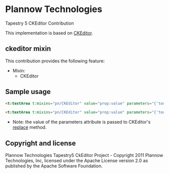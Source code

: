 Plannow Technologies
====

Tapestry 5 CKEditor Contribution

This implementation is based on [CKEditor](http://ckeditor.com/).

ckeditor mixin
---------

This contribution provides the following feature:

* Mixin:
  * CKEditor
  
Sample usage
---------------

```html
<t:textArea t:mixins="pn/CKEditor" value="prop:value" parameters="{'toolbar': 'Basic'}" />
```

```html
<t:textArea t:mixins="pn/CKEditor" value="prop:value" parameters="{'toolbar': 'Full'}" />
```

* Note: the value of the parameters attribute is passed to CKEditor's [replace](http://docs.cksource.com/ckeditor_api/symbols/CKEDITOR.html#.replace) method. 

Copyright and license
---------------
Plannow Technologies Tapestry5 CkEditor Project - Copyright 2011 Plannow Technologies, Inc,
licensed under the Apache License version 2.0 as published by the Apache Software Foundation.
